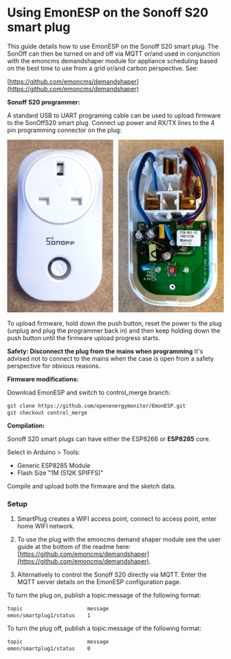 # Using EmonESP on the Sonoff S20 smart plug

This guide details how to use EmonESP on the Sonoff S20 smart plug. The SonOff can then be turned on and off via MQTT or/and used in conjunction with the emoncms demandshaper module for appliance scheduling based on the best time to use from a grid or/and carbon perspective. See:

[https://github.com/emoncms/demandshaper](https://github.com/emoncms/demandshaper)

**Sonoff S20 programmer:**

A standard USB to UART programing cable can be used to upload firmware to the SonOffS20 smart plug. Connect up power and RX/TX lines to the 4 pin programming connector on the plug:

![sonoffs20.png](docs/sonoffs20.png)

To upload firmware, hold down the push button, reset the power to the plug (unplug and plug the programmer back in) and then keep holding down the push button until the firmware upload progress starts. 

**Safety: Disconnect the plug from the mains when programming**
It's advised not to connect to the mains when the case is open from a safety perspective for obvious reasons.

**Firmware modifications:**

Download EmonESP and switch to control_merge branch:

    git clone https://github.com/openenergymonitor/EmonESP.git
    git checkout control_merge

**Compilation:**

Sonoff S20 smart plugs can have either the ESP8266 or **ESP8285** core.

Select in Arduino > Tools:

- Generic ESP8285 Module
- Flash Size "1M (512K SPIFFS)"

Compile and upload both the firmware and the sketch data.

### Setup

1. SmartPlug creates a WIFI access point, connect to access point, enter home WIFI network.

2. To use the plug with the emoncms demand shaper module see the user guide at the bottom of the readme here: [https://github.com/emoncms/demandshaper](https://github.com/emoncms/demandshaper).

3. Alternatively to control the Sonoff S20 directly via MQTT. Enter the MQTT server details on the EmonESP configuration page.

To turn the plug on, publish a topic:message of the following format:

    topic                     message
    emon/smartplug1/status    1
    
To turn the plug off, publish a topic:message of the following format:

    topic                     message
    emon/smartplug1/status    0
